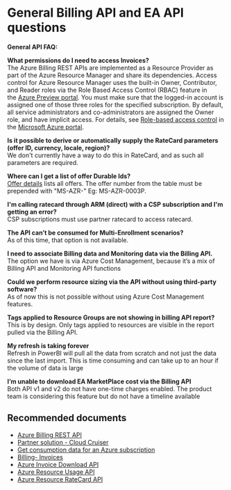 <properties
	pageTitle="General Billing API and EA API questions"
	description="General Billing API and EA API questions"
	service="azure-billing"
	resource="billing"
	authors="prdasneo"
	displayOrder=""
	selfHelpType="generic"
	supportTopicIds="32599496"
	resourceTags=""
	productPesIds="15659"
	cloudEnvironments="public"
/>

# General Billing API and EA API questions

**General API FAQ:**

**What permissions do I need to access Invoices?**<br>
The Azure Billing REST APIs are implemented as a Resource Provider as part of the Azure Resource Manager and share its dependencies. Access control for Azure Resource Manager uses the built-in Owner, Contributor, and Reader roles via the Role Based Access Control (RBAC) feature in the [Azure Preview portal](https://portal.azure.com/). You must make sure that the logged-in account is assigned one of those three roles for the specified subscription. By default, all service administrators and co-administrators are assigned the Owner role, and have implicit access. For details, see [Role-based access control](https://azure.microsoft.com/documentation/articles/role-based-access-control-configure/) in the [Microsoft Azure portal](https://azure.microsoft.com/documentation/articles/role-based-access-control-configure/).

**Is it possible to derive or automatically supply the RateCard parameters (offer ID, currency, locale, region)?**<br>
We don't currently have a way to do this in RateCard, and as such all parameters are required.

**Where can I get a list of offer Durable Ids?**<br>
[Offer details](https://azure.microsoft.com/support/legal/offer-details/) lists all offers. The offer number from the table must be prepended with "MS-AZR-" Eg: MS-AZR-0003P.

**I'm calling ratecard through ARM (direct) with a CSP subscription and I'm getting an error?**<br>
CSP subscriptions must use partner ratecard to access ratecard.

**The API can’t be consumed for Multi-Enrollment scenarios?**<br>
As of this time, that option is not available.

**I need to associate Billing data and Monitoring data via the Billing API.**<br>
The option we have is via Azure Cost Management, because it’s a mix of Billing API and Monitoring API functions

**Could we perform resource sizing via the API without using third-party software?**<br>
As of now this is not possible without using Azure Cost Management features.

**Tags applied to Resource Groups are not showing in billing API report?**<br>
This is by design. Only tags applied to resources are visible in the report pulled via the Billing API.

**My refresh is taking forever**<br>
Refresh in PowerBI will pull all the data from scratch and not just the data since the last import. This is time consuming and can take up to an hour if the volume of data is large

**I’m unable to download EA MarketPlace cost via the Billing API**<br>
Both API v1 and v2 do not have one-time charges enabled. The product team is considering this feature but do not have a timeline available


## **Recommended documents**

* [Azure Billing REST API](https://docs.microsoft.com/rest/api/billing/)
* [Partner solution - Cloud Cruiser](https://docs.microsoft.com/azure/billing/billing-usage-rate-card-partner-solution-cloudcruiser)
* [Get consumption data for an Azure subscription](https://docs.microsoft.com/previous-versions/azure/reference/mt219001(v=azure.100)#frequently-asked-questions)
* [Billing- Invoices](https://docs.microsoft.com/rest/api/billing/invoices)
* [Azure Invoice Download API](https://docs.microsoft.com/azure/billing/billing-usage-rate-card-overview#azure-invoice-download-api-preview)
* [Azure Resource Usage API](https://docs.microsoft.com/azure/billing/billing-usage-rate-card-overview#azure-resource-usage-api-preview)
* [Azure Resource RateCard API](https://docs.microsoft.com/azure/billing/billing-usage-rate-card-overview#azure-resource-ratecard-api-preview)
